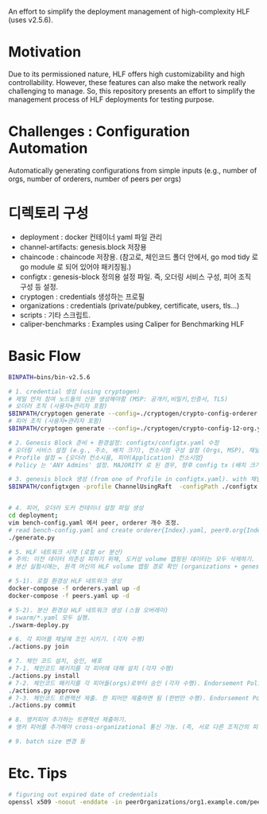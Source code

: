 
An effort to simplify the deployment management of high-complexity HLF (uses v2.5.6).

# Motivation
Due to its permissioned nature, HLF offers high customizability and high controllability. However, these features can also make the network really challenging to manage. So, this repository presents an effort to simplify the management process of HLF deployments for testing purpose.

# Challenges : Configuration Automation
Automatically generating configurations from simple inputs (e.g., number of orgs, number of orderers, number of peers per orgs)
  

# 디렉토리 구성
- deployment : docker 컨테이너 yaml 파일 관리
- channel-artifacts: genesis.block 저장용
- chaincode : chaincode 저장용. (참고로, 체인코드 폴더 안에서, go mod tidy 로 go module 로 되어 있어야 패키징됨.)
- configtx : genesis-block 정의용 설정 파일. 즉, 오더링 서비스 구성, 피어 조직 구성 등 설정.
- cryptogen : credentials 생성하는 프로필 
- organizations : credentials (private/pubkey, certificate, users, tls...)
- scripts : 기타 스크립트.
- caliper-benchmarks : Examples using Caliper for Benchmarking HLF

# Basic Flow
```bash
BINPATH=bins/bin-v2.5.6

# 1. credential 생성 (using cryptogen)
# 제일 먼저 참여 노드들의 신원 생성해야함 (MSP: 공개키,비밀키,인증서, TLS)
# 오더러 조직 (사용자+관리자 포함)
$BINPATH/cryptogen generate --config=./cryptogen/crypto-config-orderer.yaml --output="organizations"
# 피어 조직 (사용자+관리자 포함)
$BINPATH/cryptogen generate --config=./cryptogen/crypto-config-12-org.yaml --output="organizations"

# 2. Genesis Block 준비 + 환경설정: configtx/configtx.yaml 수정
# 오더링 서비스 설정 (e.g., 주소, 배치 크기), 컨소시엄 구성 설정 (Orgs, MSP), 채널 설정,
# Profile 설정 = {오더러 컨소시움, 피어(Application) 컨소시엄}
# Policy 는 'ANY Admins' 설정. MAJORITY 로 된 경우, 향후 config tx (배치 크기 변경 등) 할 때, signconfigtx 를 절반+1 까지 해야 하는 번거러움 발생하므로.

# 3. genesis block 생성 (from one of Profile in configtx.yaml). with 채널명
$BINPATH/configtxgen -profile ChannelUsingRaft  -configPath ./configtx  -outputBlock ./channel-artifacts/genesis.block -channelID mychannel


# 4. 피어, 오더러 도커 컨테이너 설정 파일 생성
cd deployment; 
vim bench-config.yaml 에서 peer, orderer 개수 조정.
# read bench-config.yaml and create orderer{Index}.yaml, peer0.org{Index}.yaml
./generate.py 

# 5. HLF 네트워크 시작 (로컬 or 분산)
# 주의: 이전 데이터 의존성 피하기 위해, 도커상 volume 맵핑된 데이터는 모두 삭제하기.  (또는, 따로 archiving)
# 분산 실험시에는, 원격 머신의 HLF volume 맵핑 경로 확인 (organizations + genesis.block)

# 5-1). 로컬 환경상 HLF 네트워크 생성
docker-compose -f orderers.yaml up -d
docker-compose -f peers.yaml up -d

# 5-2). 분산 환경상 HLF 네트워크 생성 (스웜 오버레이)
# swarm/*.yaml 모두 실행.
./swarm-deploy.py

# 6. 각 피어를 채널에 조인 시키기. (각자 수행)
./actions.py join

# 7. 체인 코드 설치, 승인, 배포
# 7-1. 체인코드 패키지를 각 피어에 대해 설치 (각자 수행)
./actions.py install
# 7-2. 체인코드 패키지를 각 피어들(orgs)로부터 승인 (각자 수행). Endorsement Policy 설정 가능
./actions.py approve 
# 7-3. 체인코드 트랜잭션 제출. 한 피어만 제출하면 됨 (한번만 수행). Endorsement Policy 설정 가능
./actions.py commit

# 8. 앵커피어 추가하는 트랜잭션 제출하기.
# 앵커 피어를 추가해야 cross-organizational 통신 가능. (즉, 서로 다른 조직간의 피어가 서로의 주소를 알게됨. 용도: Endorsement policy > 1 인 경우, 다른 조직 피어 주소를 알아야 하는데, 이때 앵커 피어 TX 를 제출해야지 endorsements 를 다른 조직 피어들로부터 확보 가능했음을 확인.)

# 9. batch size 변경 등

```


# Etc. Tips

```bash
# figuring out expired date of credentials
openssl x509 -noout -enddate -in peerOrganizations/org1.example.com/peers/peer0.org1.example.com/msp/signcerts/cert.pem
```